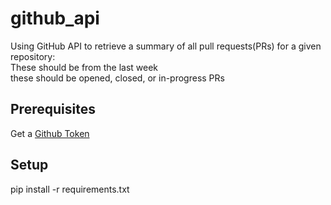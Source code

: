 # github_api

Using GitHub API to retrieve a summary of all pull requests(PRs) for a given repository:   
These should be from the last week   
these should be opened, closed, or in-progress PRs   

## Prerequisites
Get a [Github Token](https://github.com/settings/apps)

## Setup   
pip install -r requirements.txt